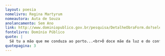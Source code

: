 ```yaml
---
layout: poesia
nomelivro: Regina Martyrum
nomeautora: Auta de Souza
anolancamento: Sem Ano
link: http://www.dominiopublico.gov.br/pesquisa/DetalheObraForm.do?select_action=&co_obra=81966
fontelivro: Domínio Público
quote: |
  Sê tu a mão que me conduza ao porto...<br>Ó doce mãe da luz e do conforto,<br>Ilumina o terror d’esta agonia!
quotepagina: 3
---
```

